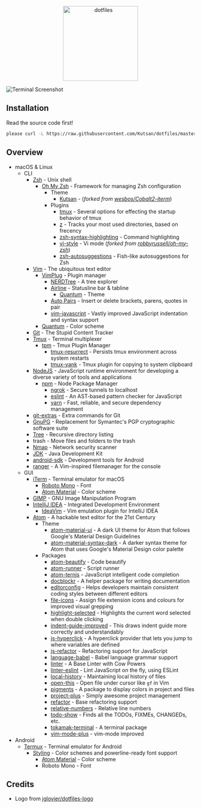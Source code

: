 <p align="center">
	<img alt="dotfiles" width="200" src="https://raw.githubusercontent.com/jglovier/dotfiles-logo/master/dotfiles-logo.png">
</p>

![Terminal Screenshot][screenshot]

## Installation

Read the source code first!

```bash
please curl -L https://raw.githubusercontent.com/Kutsan/dotfiles/master/.tools/install.sh | bash
```

## Overview

- macOS & Linux
	- CLI
		- [Zsh](http://www.zsh.org) - Unix shell
		    - [Oh My Zsh](https://github.com/robbyrussell/oh-my-zsh) - Framework for managing Zsh configuration
		        - Theme
		            - [Kutsan](https://github.com/Kutsan/dotfiles/blob/master/.oh-my-zsh/themes/kutsan.zsh-theme) - (_forked from [wesbos/Cobalt2-iterm](https://github.com/wesbos/Cobalt2-iterm)_)
		        - Plugins
		            - [tmux](https://github.com/robbyrussell/oh-my-zsh/wiki/Plugins#tmux) - Several options for effecting the startup behavior of tmux
		            - [z](https://github.com/robbyrussell/oh-my-zsh/tree/master/plugins/z) - Tracks your most used directories, based on frecency
		            - [zsh-syntax-highlighting](https://github.com/zsh-users/zsh-syntax-highlighting) - Command highlighting
		            - [vi-style](https://github.com/Kutsan/dotfiles/tree/master/.oh-my-zsh/custom/plugins/vi-style/vi-style.plugin.zsh) - Vi mode (_forked from [robbyrussell/oh-my-zsh](https://github.com/robbyrussell/oh-my-zsh/blob/master/plugins/vi-mode/vi-mode.plugin.zsh)_)
					- [zsh-autosuggestions](https://github.com/zsh-users/zsh-autosuggestions) - Fish-like autosuggestions for Zsh
		- [Vim](http://www.vim.org) - The ubiquitous text editor
		    - [VimPlug](https://github.com/junegunn/vim-plug) - Plugin manager
		        - [NERDTree](https://github.com/scrooloose/nerdtree) - A tree explorer
		        - [Airline](https://github.com/vim-airline/vim-airline) - Statusline bar & tabline
		            - [Quantum](https://github.com/tyrannicaltoucan/vim-quantum) - Theme
		        - [Auto Pairs](https://github.com/jiangmiao/auto-pairs) - Insert or delete brackets, parens, quotes in pair
		        - [vim-javascript](https://github.com/pangloss/vim-javascript) - Vastly improved JavaScript indentation and syntax support
		    - [Quantum](https://github.com/tyrannicaltoucan/vim-quantum) - Color scheme
		- [Git](https://git-scm.com) - The Stupid Content Tracker
		- [Tmux](https://tmux.github.io) - Terminal multiplexer
			- [tpm](https://github.com/tmux-plugins/tpm) - Tmux Plugin Manager
				- [tmux-resurrect](https://github.com/tmux-plugins/tmux-resurrect) - Persists tmux environment across system restarts
				- [tmux-yank](https://github.com/tmux-plugins/tmux-yank) - Tmux plugin for copying to system clipboard
		- [NodeJS](https://nodejs.org) - JavaScript runtime environment for developing a diverse variety of tools and applications
		  - [npm](https://www.npmjs.com) - Node Package Manager
		      - [ngrok](https://www.npmjs.com/package/ngrok) - Secure tunnels to localhost
			  - [eslint](https://www.npmjs.com/package/eslint) - An AST-based pattern checker for JavaScript
			  - [yarn](https://yarnpkg.com/) - Fast, reliable, and secure dependency management
		- [git-extras](https://github.com/tj/git-extras) - Extra commands for Git
		- [GnuPG](https://www.gnupg.org) - Replacement for Symantec's PGP cryptographic software suite
		- [Tree](http://mama.indstate.edu/users/ice/tree) - Recursive directory listing
		- trash - Move files and folders to the trash
		- [Nmap](https://nmap.org) - Network security scanner
		- [JDK](http://www.oracle.com) - Java Development Kit
		- [android-sdk](https://developer.android.com/studio/index.html) - Development tools for Android
		- [ranger](https://github.com/ranger/ranger) - A Vim-inspired filemanager for the console
	- GUI
		- [iTerm](https://www.iterm2.com) - Terminal emulator for macOS
			- [Roboto Mono](https://github.com/powerline/fonts) - Font
			- [Atom Material](https://github.com/Kutsan/dotfiles/blob/master/.config/iterm/AtomMaterial.itermcolors) - Color scheme
		- [GIMP](https://www.gimp.org) - GNU Image Manipulation Program
		- [IntelliJ IDEA](https://www.jetbrains.com/idea) - Integrated Development Environment
			- [IdeaVim](https://github.com/JetBrains/ideavim) - Vim emulation plugin for IntelliJ IDEA
		- [Atom](https://atom.io) - A hackable text editor for the 21st Century
			- Theme
				- [atom-material-ui](https://atom.io/packages/atom-material-ui) - A dark UI theme for Atom that follows Google's Material Design Guidelines
				- [atom-material-syntax-dark](https://atom.io/packages/atom-material-syntax-dark) - A darker syntax theme for Atom that uses Google's Material Design color palette
			- Packages
				- [atom-beautify](https://atom.io/packages/atom-beautify) - Code beautify
				- [atom-runner](https://atom.io/packages/atom-runner) - Script runner
				- [atom-ternjs](https://atom.io/packages/atom-ternjs) - JavaScript intelligent code completion
				- [docblockr](https://atom.io/packages/docblockr) - A helper package for writing documentation
				- [editorconfig](https://atom.io/packages/editorconfig) - Helps developers maintain consistent coding styles between different editors
				- [file-icons](https://atom.io/packages/file-icons) - Assign file extension icons and colours for improved visual grepping
				- [highlight-selected](https://atom.io/packages/highlight-selected) - Highlights the current word selected when double clicking
				- [indent-guide-improved](https://atom.io/packages/indent-guide-improved) - This draws indent guide more correctly and understandably
				- [js-hyperclick](https://atom.io/packages/js-hyperclick) - A hyperclick provider that lets you jump to where variables are defined
				- [js-refactor](https://atom.io/packages/js-refactor) - Refactoring support for JavaScript
				- [language-babel](https://atom.io/packages/js-refactor) - Babel language grammar support
				- [linter](https://atom.io/packages/linter) - A Base Linter with Cow Powers
				- [linter-eslint](https://atom.io/packages/linter-eslint) - Lint JavaScript on the fly, using ESLint
				- [local-history](https://atom.io/packages/local-history) - Maintaining local history of files
				- [open-this](https://atom.io/packages/open-this) - Open file under cursor like `gf` in Vim
				- [pigments](https://atom.io/packages/pigments) - A package to display colors in project and files
				- [project-plus](https://atom.io/packages/project-plus) - Simply awesome project management
				- [refactor](https://atom.io/packages/refactor) - Base refactoring support
				- [relative-numbers](https://atom.io/packages/relative-numbers) - Relative line numbers
				- [todo-show](https://atom.io/packages/todo-show) - Finds all the TODOs, FIXMEs, CHANGEDs, etc.
				- [tokamak-terminal](https://atom.io/packages/tokamak-terminal) - A terminal package
				- [vim-mode-plus](https://atom.io/packages/vim-mode-plus) - vim-mode improved
- Android
	- [Termux](https://play.google.com/store/apps/details?id=com.termux) - Terminal emulator for Android
		- [Styling](https://play.google.com/store/apps/details?id=com.termux.styling) - Color schemes and powerline-ready font support
			- [Atom Material](https://github.com/Kutsan/dotfiles/blob/master/.termux/colors.properties) - Color scheme
			- Roboto Mono - Font

## Credits

- Logo from [jglovier/dotfiles-logo](https://github.com/jglovier/dotfiles-logo)

[screenshot]: https://i.imgur.com/0Knfasb.png
